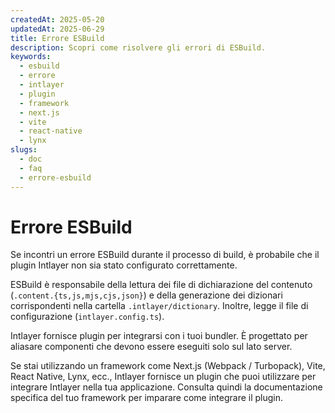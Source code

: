 ```yaml
---
createdAt: 2025-05-20
updatedAt: 2025-06-29
title: Errore ESBuild
description: Scopri come risolvere gli errori di ESBuild.
keywords:
  - esbuild
  - errore
  - intlayer
  - plugin
  - framework
  - next.js
  - vite
  - react-native
  - lynx
slugs:
  - doc
  - faq
  - errore-esbuild
---
```


# Errore ESBuild

Se incontri un errore ESBuild durante il processo di build, è probabile che il plugin Intlayer non sia stato configurato correttamente.

ESBuild è responsabile della lettura dei file di dichiarazione del contenuto (`.content.{ts,js,mjs,cjs,json}`) e della generazione dei dizionari corrispondenti nella cartella `.intlayer/dictionary`. Inoltre, legge il file di configurazione (`intlayer.config.ts`).

Intlayer fornisce plugin per integrarsi con i tuoi bundler. È progettato per aliasare componenti che devono essere eseguiti solo sul lato server.

Se stai utilizzando un framework come Next.js (Webpack / Turbopack), Vite, React Native, Lynx, ecc., Intlayer fornisce un plugin che puoi utilizzare per integrare Intlayer nella tua applicazione. Consulta quindi la documentazione specifica del tuo framework per imparare come integrare il plugin.
